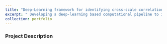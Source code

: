 ```yaml
---
title: "Deep-Learning framework for identifying cross-scale correlation in multiscale preclinical imaging "
excerpt: " Developing a deep-learning based computational pipeline to integrate **multiscale preclinical imaging** consisting of in-vivo PET imaging, autoradiography and histopathology for analyzing biological interpretability and to improve therapeutic predictions. The framework consists of three different aspects (1) To develop **automatic registration** for multiscale imaging i.e., autoradiography (ex-vivo PET) with corresponding H&E and IHC data. (2) Developing a deep-learning based **correlative analysis pipeline (CorrNet)** for studying the correlation of autoradiography features (ex-vivo PET) to that histopathological features (H&E/IHC). (3) Correlate and integrate in-vivo data (PET) and histopathological data (H&E/IHC) in feature space by combining **cytometric and radiomics** features to predict therapeutic response <br/><br/><img src='/images/dl-denoise.JPG'>"
collection: portfolio
---
```

### Project Description
